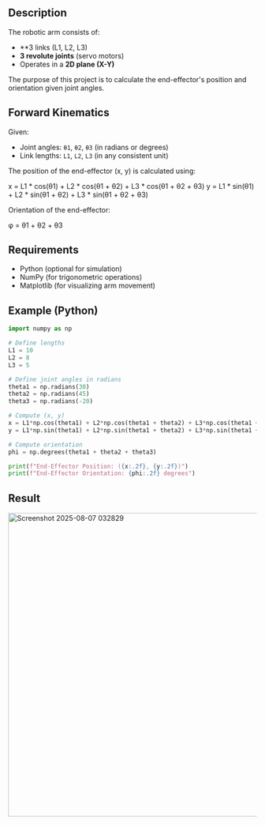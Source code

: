 
## Description

The robotic arm consists of:
- **3 links (L1, L2, L3)
- **3 revolute joints** (servo motors)
- Operates in a **2D plane (X-Y)**

The purpose of this project is to calculate the end-effector's position and orientation given joint angles.

## Forward Kinematics

Given:
- Joint angles: `θ1`, `θ2`, `θ3` (in radians or degrees)
- Link lengths: `L1`, `L2`, `L3` (in any consistent unit)

The position of the end-effector (x, y) is calculated using:

x = L1 * cos(θ1) + L2 * cos(θ1 + θ2) + L3 * cos(θ1 + θ2 + θ3)
y = L1 * sin(θ1) + L2 * sin(θ1 + θ2) + L3 * sin(θ1 + θ2 + θ3)

Orientation of the end-effector:

φ = θ1 + θ2 + θ3

## Requirements

- Python (optional for simulation)
- NumPy (for trigonometric operations)
- Matplotlib (for visualizing arm movement)

## Example (Python)

```python
import numpy as np

# Define lengths
L1 = 10
L2 = 8
L3 = 5

# Define joint angles in radians
theta1 = np.radians(30)
theta2 = np.radians(45)
theta3 = np.radians(-20)

# Compute (x, y)
x = L1*np.cos(theta1) + L2*np.cos(theta1 + theta2) + L3*np.cos(theta1 + theta2 + theta3)
y = L1*np.sin(theta1) + L2*np.sin(theta1 + theta2) + L3*np.sin(theta1 + theta2 + theta3)

# Compute orientation
phi = np.degrees(theta1 + theta2 + theta3)

print(f"End-Effector Position: ({x:.2f}, {y:.2f})")
print(f"End-Effector Orientation: {phi:.2f} degrees")
```
## Result

<img width="1849" height="615" alt="Screenshot 2025-08-07 032829" src="https://github.com/user-attachments/assets/d6c7fd16-7e25-40c2-98c0-066d396dc801" />
